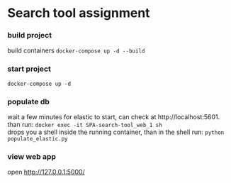 # Search tool assignment

### build project

build containers `docker-compose up -d --build`

### start project
`docker-compose up -d`
### populate db
wait a few minutes for elastic to start, can check at http://localhost:5601. than run:
`docker exec -it SPA-search-tool_web_1 sh` \
drops you a shell inside the running container, than in the shell run:
`python populate_elastic.py`

### view web app
open http://127.0.0.1:5000/
